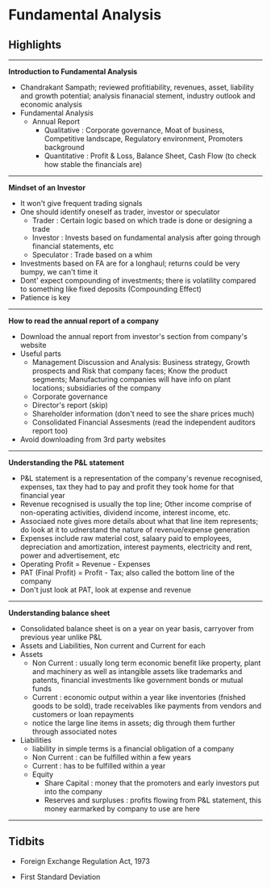 # Fundamental Analysis

## Highlights

---
**Introduction to Fundamental Analysis**
- Chandrakant Sampath; reviewed profitiability, revenues, asset, liability and growth potential; analysis finanacial stement, industry outlook and economic analysis 
- Fundamental Analysis
  - Annual Report
    - Qualitative : Corporate governance, Moat of business, Competitive landscape, Regulatory environment, Promoters background
    - Quantitative : Profit & Loss, Balance Sheet, Cash Flow (to check how stable the financials are)
---
**Mindset of an Investor**
- It won't give frequent trading signals
- One should identify oneself as trader, investor or speculator
  - Trader : Certain logic based on which trade is done or designing a trade
  - Investor : Invests based on fundamental analysis after going through financial statements, etc
  - Speculator : Trade based on a whim
- Investments based on FA are for a longhaul; returns could be very bumpy, we can't time it
- Dont' expect compounding of investments; there is volatility compared to something like fixed deposits (Compounding Effect)
- Patience is key
---
**How to read the annual report of a company**
- Download the annual report from investor's section from company's website
- Useful parts
  - Management Discussion and Analysis: Business strategy, Growth prospects and Risk that company faces; Know the product segments; Manufacturing companies will have info on plant locations; subsidiaries of the company
  - Corporate governance
  - Director's report (skip)
  - Shareholder information (don't need to see the share prices much)
  - Consolidated Financial Assesments (read the independent auditors report too)
- Avoid downloading from 3rd party websites 
---
**Understanding the P&L statement**
- P&L statement is a representation of the company's revenue recognised, expenses, tax they had to pay and profit they took home for that financial year
- Revenue recognised is usually the top line; Other income comprise of non-operating activities, dividend income, interest income, etc.
- Associaed note gives more details about what that line item represents; do look at it to udnerstand the nature of revenue/expense generation
- Expenses include raw material cost, salaary paid to employees, depreciation and amortization, interest payments, electricity and rent, power and advertisement, etc
- Operating Profit = Revenue - Expenses
- PAT (Final Profit) = Profit - Tax; also called the bottom line of the company
- Don't just look at PAT, look at expense and revenue
---
**Understanding balance sheet**
- Consolidated balance sheet is on a year on year basis, carryover from previous year unlike P&L
- Assets and Liabilities, Non current and Current for each
- Assets
  - Non Current : usually long term economic benefit like property, plant and machinery as well as intangible assets like trademarks and patents, financial investments like government bonds or mutual funds
  - Current : economic output within a year like inventories (fnished goods to be sold), trade receivables like payments from vendors and customers or loan repayments
  - notice the large line items in assets; dig through them further through associated notes
- Liabilities
  - liability in simple terms is a financial obligation of a company 
  - Non Current : can be fulfilled within a few years
  - Current : has to be fulfilled within a year
  - Equity 
    -  Share Capital : money that the promoters and early investors put into the company
    -  Reserves and surpluses : profits flowing from P&L statement, this money earmarked by company to use are here
---

## Tidbits
- Foreign Exchange Regulation Act, 1973

- First Standard Deviation
